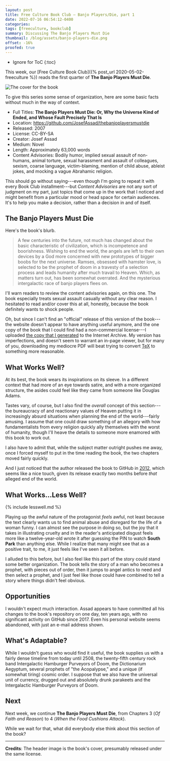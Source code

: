 ```yaml
---
layout: post
title: Free Culture Book Club — Banjo Players/Die, part 1
date: 2022-07-16 06:54:12-0400
categories:
tags: [freeculture, bookclub]
summary: Discussing The Banjo Players Must Die
thumbnail: /blog/assets/banjo-players-die.png
offset: -16%
proofed: true
---
```


* Ignore for ToC
{:toc}

This week, our [Free Culture Book Club]({% post_url 2020-05-02-freeculture %}) reads the first quarter of **The Banjo Players Must Die**.

![The cover for the book](/blog/assets/banjo-players-die.png "Beam up as many puns as we can, I guess...")

To give this series some sense of organization, here are some basic facts without much in the way of context.

 * Full Titles:  **The Banjo Players Must Die:  Or, Why the Universe Kind of Ended, and Whose Fault Precisely That Is**
 * Location:  <https://github.com/JosefAssad/thebanjoplayersmustdie>
 * Released:  2007
 * License:  CC-BY-SA
 * Creator:  Josef Assad
 * Medium:  Novel
 * Length:  Approximately 63,000 words
 * Content Advisories:  Bodily humor, implied sexual assault of non-humans, animal torture, sexual harassment and assault of colleagues, sexism, coarse language, victim-blaming, mention of child abuse, ableist jokes, and mocking a vague Abrahamic religion.

This should go without saying---even though I'm going to repeat it with every Book Club installment---but *Content Advisories* are not any sort of judgment on my part, just topics that come up in the work that I noticed and might benefit from a particular mood or head space for certain audiences.  It's to help you make a decision, rather than a decision in and of itself.

## The Banjo Players Must Die

Here's the book's blurb.

 > A few centuries into the future, not much has changed about the basic characteristic of civilization, which is incompetence and boorishness. Wishing to end the world, the angels are left to their own devices by a God more concerned with new prototypes of bigger boobs for the next universe. Ramses, obsessed with hamster love, is selected to be the prophet of doom in a travesty of a selection process and leads humanity after much travail to Heaven. Which, as matters turn out, has been somewhat overrated. And the mysterious intergalactic race of banjo players flees on.

I'll warn readers to review the content advisories again, on this one.  The book especially treats sexual assault casually without any clear reason.  I hesitated to read and/or cover this at all, honestly, because the book definitely wants to shock people.

Oh, but since I can't find an "official" release of this version of the book---the website doesn't appear to have anything useful anymore, and the one copy of the book that I could find had a non-commercial license---I uploaded [the copy that I generated](https://archive.org/details/thebanjoplayersmustdie_202206) to the Internet Archive.  My version has imperfections, and doesn't seem to warrant an in-page viewer, but for many of you, downloading my mediocre PDF will beat trying to convert [TeX](https://en.wikipedia.org/wiki/TeX) to something more reasonable.

## What Works Well?

At its best, the book wears its inspirations on its sleeve.  In a different context that had more of an eye towards satire, and with a more organized structure, the asides could feel like they came from someone like Douglas Adams.

Tastes vary, of course, but I also find the *overall* concept of this section---the bureaucracy of and reactionary values of Heaven putting it in increasingly absurd situations when planning the end of the world---fairly amusing.  I assume that one could draw something of an allegory with how fundamentalists from every religion quickly ally themselves with the worst of humanity, though I'll heave the details to someone more enamored with this book to work out.

I also have to admit that, while the subject matter outright pushes me away, once I forced myself to put in the time reading the book, the two chapters moved fairly quickly.

And I just noticed that the author released the book to GitHub in [2012](https://en.wikipedia.org/wiki/2012_phenomenon), which seems like a nice touch, given its release exactly two months before *that* alleged end of the world.

## What Works...Less Well?

{% include lesswell.md %}

Playing up the awful nature of the protagonist *feels* awful, not least because the text clearly wants us to find animal abuse and disregard for the life of a woman funny.  I can almost see the purpose in doing so, but the joy that it takes in illustrating cruelty and in the reader's anticipated disgust feels more like a twelve-year-old wrote it after guessing the PIN to watch **South Park** than anything else.  While I realize that many might see that as a positive trait, to me, it just feels like I've seen it all before.

I alluded to this before, but I also feel like this part of the story could stand some better organization.  The book tells the story of a man who becomes a prophet, with pieces out of order, then it jumps to angel antics to need and then select a prophet, and I just feel like those could have combined to tell a story where things didn't feel obvious.

## Opportunities

I wouldn't expect much interaction.  Assad appears to have committed all his changes to the book's repository on one day, ten years ago, with no significant activity on GitHub since 2017.  Even his personal website seems abandoned, with just an e-mail address shown.

## What's Adaptable?

While I wouldn't guess who would find it useful, the book supplies us with a fairly dense timeline from today until 2508, the twenty-fifth century rock band Intergalactic Hamburger Purveyors of Doom, the Dictionarium Aegyptum, several prophets of "the Acopalypse," and a unique (if somewhat tiring) cosmic order.  I suppose that we also have the universal unit of currency, drugged out and absolutely drunk parakeets and the Intergalactic Hamburger Purveyors of Doom.

## Next

Next week, we continue **The Banjo Players Must Die**, from Chapters 3 (*Of Faith and Reason*) to 4 (*When the Food Cushions Attack*).

While we wait for that, what did everybody else think about this section of the book?

* * *

**Credits**:  The header image is the book's cover, presumably released under the same license.
